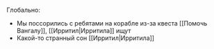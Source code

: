 Глобально:
- Мы поссорились с ребятами на корабле из-за квеста [[Помочь Вангалу]], [[Ирритил|Ирритила]] ищут
- Какой-то странный сон [[Ирритил|Ирритила]]

